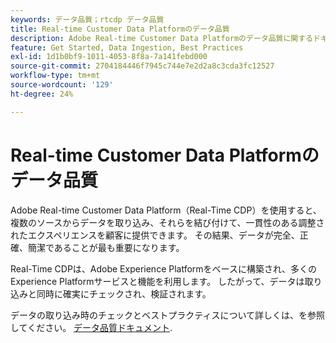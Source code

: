 ```yaml
---
keywords: データ品質；rtcdp データ品質
title: Real-time Customer Data Platformのデータ品質
description: Adobe Real-time Customer Data Platformのデータ品質に関するドキュメント
feature: Get Started, Data Ingestion, Best Practices
exl-id: 1d1b0bf9-1011-4053-8f8a-7a141febd000
source-git-commit: 2704184446f7945c744e7e2d2a8c3cda3fc12527
workflow-type: tm+mt
source-wordcount: '129'
ht-degree: 24%

---
```


# Real-time Customer Data Platformのデータ品質

Adobe Real-time Customer Data Platform（Real-Time CDP）を使用すると、複数のソースからデータを取り込み、それらを結び付けて、一貫性のある調整されたエクスペリエンスを顧客に提供できます。 その結果、データが完全、正確、簡潔であることが最も重要になります。

Real-Time CDPは、Adobe Experience Platformをベースに構築され、多くのExperience Platformサービスと機能を利用します。 したがって、データは取り込みと同時に確実にチェックされ、検証されます。

データの取り込み時のチェックとベストプラクティスについて詳しくは、を参照してください。 [データ品質ドキュメント](../../ingestion/quality/overview.md).
